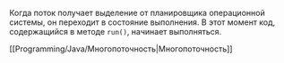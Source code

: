 Когда поток получает выделение от планировщика операционной системы, он переходит в состояние выполнения. В этот момент код, содержащийся в методе `run()`, начинает выполняться.

[[Programming/Java/Многопоточность|Многопоточность]]